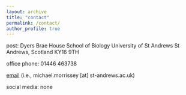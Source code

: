 ```yaml
---
layout: archive
title: "contact"
permalink: /contact/
author_profile: true
---
```


post:
Dyers Brae House
School of Biology
University of St Andrews
St Andrews, Scotland
KY16 9TH

office phone:
01446 463738

[email](mailto:michael.morrissey@st-andrews.ac.uk) (i.e., michael.morrissey [at] st-andrews.ac.uk)

social media:
none
